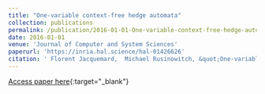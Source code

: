 ```yaml
---
title: "One-variable context-free hedge automata"
collection: publications
permalink: /publication/2016-01-01-One-variable-context-free-hedge-automata
date: 2016-01-01
venue: 'Journal of Computer and System Sciences'
paperurl: 'https://inria.hal.science/hal-01426626'
citation: ' Florent Jacquemard,  Michael Rusinowitch, &quot;One-variable context-free hedge automata.&quot; Journal of Computer and System Sciences, 2016.'
---
```

[Access paper here](https://inria.hal.science/hal-01426626){:target="_blank"}
